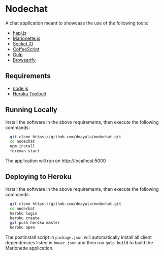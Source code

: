 # Nodechat 

A chat application meant to showcase the use of the following tools:

- [hapi.js](http://hapijs.com/)
- [Marionette.js](http://marionettejs.com/)
- [Socket.IO](http://socket.io/)
- [CoffeeScript](http://coffeescript.org/)
- [Gulp](http://gulpjs.com/)
- [Browserify](http://browserify.org/)

## Requirements
  - [node.js](http://nodejs.org/)
  - [Heroku Toolbelt](https://toolbelt.heroku.com/)

## Running Locally
Install the software in the above requirements, then execute the following commands:
```sh
  git clone https://github.com/dmayala/nodechat.git
  cd nodechat
  npm install
  foreman start
``` 
The application will run on http://localhost:5000

## Deploying to Heroku
Install the software in the above requirements, then execute the following commands:

```sh
  git clone https://github.com/dmayala/nodechat.git
  cd nodechat
  heroku login
  heroku create
  git push heroku master
  heroku open
``` 

The postinstall script in ```package.json``` will automatically install all client dependencies listed in ```bower.json``` and then run ```gulp build``` to build the Marionette application.
